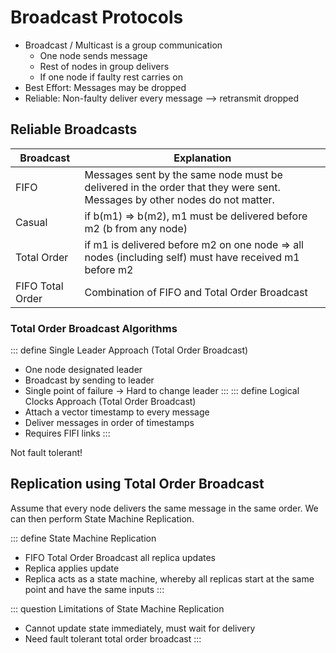 # Broadcast Protocols

- Broadcast / Multicast is a group communication
  - One node sends message
  - Rest of nodes in group delivers
  - If one node if faulty rest carries on
- Best Effort: Messages may be dropped
- Reliable: Non-faulty deliver every message --> retransmit dropped


## Reliable Broadcasts

Broadcast|Explanation
---|---
FIFO | Messages sent by the same node must be delivered in the order that they were sent. Messages by other nodes do not matter. 
Casual | if b(m1) => b(m2), m1 must be delivered before m2 (b from any node) 
Total Order | if m1 is delivered before m2 on one node => all nodes (including self) must have received m1 before m2
FIFO Total Order | Combination of FIFO and Total Order Broadcast 

### Total Order Broadcast Algorithms

::: define Single Leader Approach (Total Order Broadcast)
- One node designated leader
- Broadcast by sending to leader
- Single point of failure -> Hard to change leader
:::
::: define Logical Clocks Approach (Total Order Broadcast)
- Attach a vector timestamp to every message
- Deliver messages in order of timestamps
- Requires FIFI links
:::

Not fault tolerant!

## Replication using Total Order Broadcast

Assume that every node delivers the same message in the same order. We can then perform State Machine Replication.

::: define State Machine Replication
- FIFO Total Order Broadcast all replica updates
- Replica applies update
- Replica acts as a state machine, whereby all replicas start at the same point and have the same inputs
:::

::: question Limitations of State Machine Replication
- Cannot update state immediately, must wait for delivery
- Need fault tolerant total order broadcast
:::
